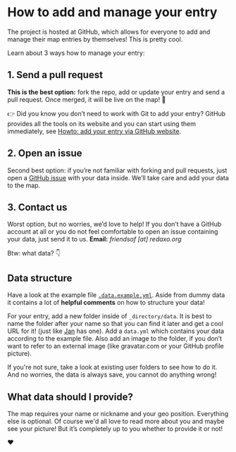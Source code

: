 # How to add and manage your entry

The project is hosted at GitHub, which allows for everyone to add and manage their map entries by themselves! This is pretty cool.

Learn about 3 ways how to manage your entry:

## 1. Send a pull request

__This is the best option:__ fork the repo, add or update your entry and send a pull request. Once merged, it will be live on the map! 💯

👉 Did you know you don’t need to work with Git to add your entry? GitHub provides all the tools on its website and you can start using them immediately, see [Howto: add your entry via GitHub website](https://github.com/SIA-Share/AlumniMap/blob/master/_directory/howto-add-entry-via-github.md).

## 2. Open an issue

Second best option: if you’re not familiar with forking and pull requests, just open a [GitHub issue](https://github.com/SIA-Share/AlumniMap/issues) with your data inside. We’ll take care and add your data to the map.

## 3. Contact us

Worst option, but no worries, we’d love to help! If you don’t have a GitHub account at all or you do not feel comfortable to open an issue containing your data, just send it to us. __Email:__ _friendsof [at] redaxo.org_

Btw: what data? 👇

## Data structure

Have a look at the example file [`.data.example.yml`](https://github.com/SIA-Share/AlumniMap/blob/master/_directory/.data.example.yml). Aside from dummy data it contains a lot of __helpful comments__ on how to structure your data!

For your entry, add a new folder inside of `_directory/data`. It is best to name the folder after your name so that you can find it later and get a cool URL for it! (just like [Jan](https://friendsofredaxo.github.io/community/#dergel) has one). Add a `data.yml` which contains your data according to the example file. Also add an image to the folder, if you don’t want to refer to an external image (like gravatar.com or your GitHub profile picture).  

If you're not sure, take a look at existing user folders to see how to do it. And no worries, the data is always save, you cannot do anything wrong! 

## What data should I provide?

The map requires your name or nickname and your geo position. Everything else is optional. Of course we'd all love to read more about you and maybe see your picture! But it’s completely up to you whether to provide it or not!

❤️
